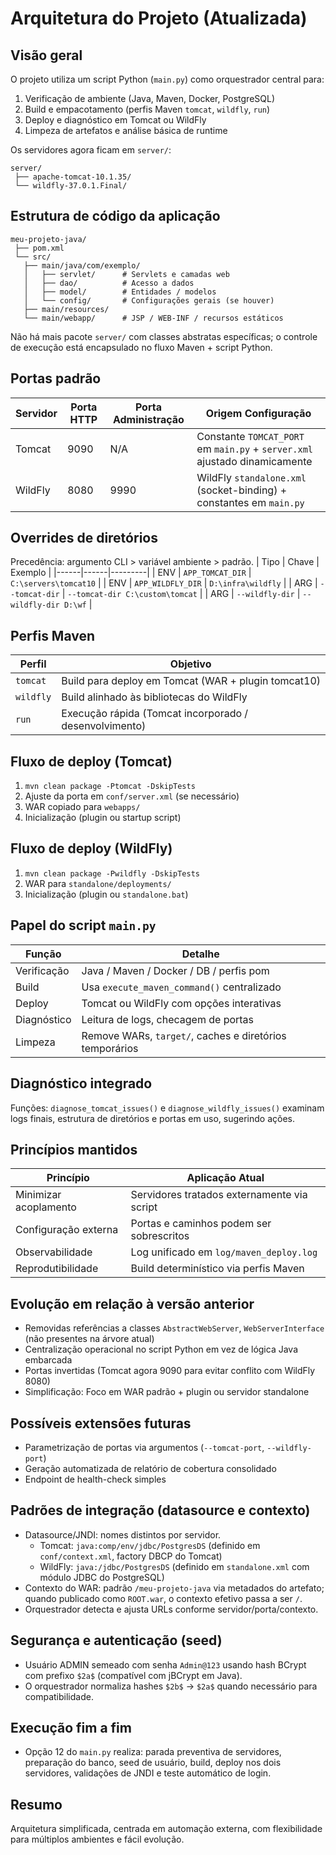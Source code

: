 # Arquitetura do Projeto (Atualizada)

## Visão geral
O projeto utiliza um script Python (`main.py`) como orquestrador central para:
1. Verificação de ambiente (Java, Maven, Docker, PostgreSQL)
2. Build e empacotamento (perfis Maven `tomcat`, `wildfly`, `run`)
3. Deploy e diagnóstico em Tomcat ou WildFly
4. Limpeza de artefatos e análise básica de runtime

Os servidores agora ficam em `server/`:
```
server/
 ├── apache-tomcat-10.1.35/
 └── wildfly-37.0.1.Final/
```

## Estrutura de código da aplicação
```
meu-projeto-java/
 ├── pom.xml
 └── src/
   ├── main/java/com/exemplo/
   │   ├── servlet/      # Servlets e camadas web
   │   ├── dao/          # Acesso a dados
   │   ├── model/        # Entidades / modelos
   │   └── config/       # Configurações gerais (se houver)
   ├── main/resources/
   └── main/webapp/      # JSP / WEB-INF / recursos estáticos
```

Não há mais pacote `server/` com classes abstratas específicas; o controle de execução está encapsulado no fluxo Maven + script Python.

## Portas padrão
| Servidor | Porta HTTP | Porta Administração | Origem Configuração |
|----------|------------|---------------------|--------------------|
| Tomcat   | 9090       | N/A                 | Constante `TOMCAT_PORT` em `main.py` + `server.xml` ajustado dinamicamente |
| WildFly  | 8080       | 9990                | WildFly `standalone.xml` (socket-binding) + constantes em `main.py` |

## Overrides de diretórios
Precedência: argumento CLI > variável ambiente > padrão.
| Tipo | Chave | Exemplo |
|------|------|---------|
| ENV  | `APP_TOMCAT_DIR` | `C:\servers\tomcat10` |
| ENV  | `APP_WILDFLY_DIR` | `D:\infra\wildfly` |
| ARG  | `--tomcat-dir` | `--tomcat-dir C:\custom\tomcat` |
| ARG  | `--wildfly-dir` | `--wildfly-dir D:\wf` |

## Perfis Maven
| Perfil | Objetivo |
|--------|----------|
| `tomcat` | Build para deploy em Tomcat (WAR + plugin tomcat10) |
| `wildfly` | Build alinhado às bibliotecas do WildFly |
| `run` | Execução rápida (Tomcat incorporado / desenvolvimento) |

## Fluxo de deploy (Tomcat)
1. `mvn clean package -Ptomcat -DskipTests`
2. Ajuste da porta em `conf/server.xml` (se necessário)
3. WAR copiado para `webapps/`
4. Inicialização (plugin ou startup script)

## Fluxo de deploy (WildFly)
1. `mvn clean package -Pwildfly -DskipTests`
2. WAR para `standalone/deployments/`
3. Inicialização (plugin ou `standalone.bat`)

## Papel do script `main.py`
| Função | Detalhe |
|--------|---------|
| Verificação | Java / Maven / Docker / DB / perfis pom |
| Build | Usa `execute_maven_command()` centralizado |
| Deploy | Tomcat ou WildFly com opções interativas |
| Diagnóstico | Leitura de logs, checagem de portas |
| Limpeza | Remove WARs, `target/`, caches e diretórios temporários |

## Diagnóstico integrado
Funções: `diagnose_tomcat_issues()` e `diagnose_wildfly_issues()` examinam logs finais, estrutura de diretórios e portas em uso, sugerindo ações.

## Princípios mantidos
| Princípio | Aplicação Atual |
|-----------|-----------------|
| Minimizar acoplamento | Servidores tratados externamente via script |
| Configuração externa | Portas e caminhos podem ser sobrescritos |
| Observabilidade | Log unificado em `log/maven_deploy.log` |
| Reprodutibilidade | Build determinístico via perfis Maven |

## Evolução em relação à versão anterior
- Removidas referências a classes `AbstractWebServer`, `WebServerInterface` (não presentes na árvore atual)
- Centralização operacional no script Python em vez de lógica Java embarcada
- Portas invertidas (Tomcat agora 9090 para evitar conflito com WildFly 8080)
- Simplificação: Foco em WAR padrão + plugin ou servidor standalone

## Possíveis extensões futuras
- Parametrização de portas via argumentos (`--tomcat-port`, `--wildfly-port`)
- Geração automatizada de relatório de cobertura consolidado
- Endpoint de health-check simples

## Padrões de integração (datasource e contexto)
- Datasource/JNDI: nomes distintos por servidor.
  - Tomcat: `java:comp/env/jdbc/PostgresDS` (definido em `conf/context.xml`, factory DBCP do Tomcat)
  - WildFly: `java:/jdbc/PostgresDS` (definido em `standalone.xml` com módulo JDBC do PostgreSQL)
- Contexto do WAR: padrão `/meu-projeto-java` via metadados do artefato; quando publicado como `ROOT.war`, o contexto efetivo passa a ser `/`.
- Orquestrador detecta e ajusta URLs conforme servidor/porta/contexto.

## Segurança e autenticação (seed)
- Usuário ADMIN semeado com senha `Admin@123` usando hash BCrypt com prefixo `$2a$` (compatível com jBCrypt em Java).
- O orquestrador normaliza hashes `$2b$` → `$2a$` quando necessário para compatibilidade.

## Execução fim a fim
- Opção 12 do `main.py` realiza: parada preventiva de servidores, preparação do banco, seed de usuário, build, deploy nos dois servidores, validações de JNDI e teste automático de login.

## Resumo
Arquitetura simplificada, centrada em automação externa, com flexibilidade para múltiplos ambientes e fácil evolução.
